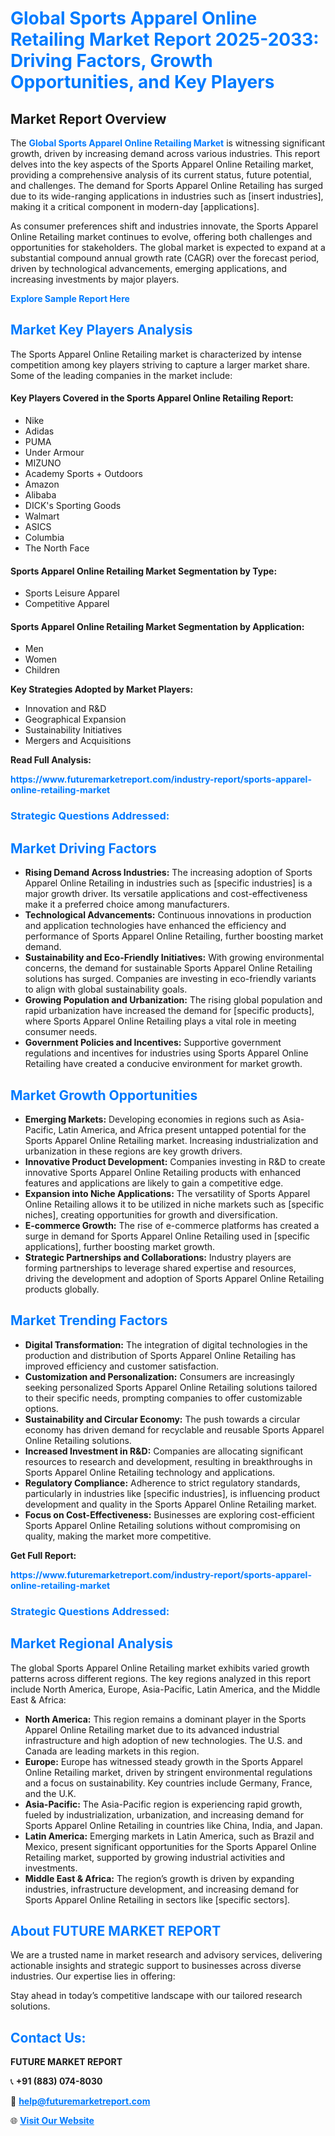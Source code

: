 <h1 style="color: #007BFF;">Global Sports Apparel Online Retailing Market Report 2025-2033: Driving Factors, Growth Opportunities, and Key Players</h1>

<section id="overview">
<h2>Market Report Overview</h2>
<p>The <a href="https://www.futuremarketreport.com/industry-report/sports-apparel-online-retailing-market" style="color: #007BFF; text-decoration: none;"><strong>Global Sports Apparel Online Retailing Market</strong></a> is witnessing significant growth, driven by increasing demand across various industries. This report delves into the key aspects of the Sports Apparel Online Retailing market, providing a comprehensive analysis of its current status, future potential, and challenges. The demand for Sports Apparel Online Retailing has surged due to its wide-ranging applications in industries such as [insert industries], making it a critical component in modern-day [applications].</p>
<p>As consumer preferences shift and industries innovate, the Sports Apparel Online Retailing market continues to evolve, offering both challenges and opportunities for stakeholders. The global market is expected to expand at a substantial compound annual growth rate (CAGR) over the forecast period, driven by technological advancements, emerging applications, and increasing investments by major players.</p>
</section>

<section id="overview">
<p><a href="https://www.futuremarketreport.com/request-sample/reportId=42118" style="color: #007BFF; text-decoration: none;"><strong>Explore Sample Report Here</strong></a></p>
</section>

<section id="key-players">
<h2 style="color: #007BFF;">Market Key Players Analysis</h2>
<p>The Sports Apparel Online Retailing market is characterized by intense competition among key players striving to capture a larger market share. Some of the leading companies in the market include:</p>
<h4>Key Players Covered in the Sports Apparel Online Retailing Report:</h4>
<ul><li>Nike</li><li>Adidas</li><li>PUMA</li><li>Under Armour</li><li>MIZUNO</li><li>Academy Sports + Outdoors</li><li>Amazon</li><li>Alibaba</li><li>DICK&#039;s Sporting Goods</li><li>Walmart</li><li>ASICS</li><li>Columbia</li><li>The North Face</li></ul>
<h4>Sports Apparel Online Retailing Market Segmentation by Type:</h4>
<ul><li>Sports Leisure Apparel</li><li>Competitive Apparel</li></ul>

<h4>Sports Apparel Online Retailing Market Segmentation by Application:</h4>
<ul><li>Men</li><li>Women</li><li>Children</li></ul>
<p><strong>Key Strategies Adopted by Market Players:</strong></p>
<ul>
<li>Innovation and R&D</li>
<li>Geographical Expansion</li>
<li>Sustainability Initiatives</li>
<li>Mergers and Acquisitions</li>
</ul>
</section>

<section>
<p><strong>Read Full Analysis: </strong></p><a href="https://www.futuremarketreport.com/industry-report/sports-apparel-online-retailing-market" style="color: #007BFF; text-decoration: none;"><strong>https://www.futuremarketreport.com/industry-report/sports-apparel-online-retailing-market</strong></a>
<h3 style="color: #007BFF;">Strategic Questions Addressed:</h3>
</section>

<section id="driving-factors">
<h2 style="color: #007BFF;">Market Driving Factors</h2>
<ul>
<li><strong>Rising Demand Across Industries:</strong> The increasing adoption of Sports Apparel Online Retailing in industries such as [specific industries] is a major growth driver. Its versatile applications and cost-effectiveness make it a preferred choice among manufacturers.</li>
<li><strong>Technological Advancements:</strong> Continuous innovations in production and application technologies have enhanced the efficiency and performance of Sports Apparel Online Retailing, further boosting market demand.</li>
<li><strong>Sustainability and Eco-Friendly Initiatives:</strong> With growing environmental concerns, the demand for sustainable Sports Apparel Online Retailing solutions has surged. Companies are investing in eco-friendly variants to align with global sustainability goals.</li>
<li><strong>Growing Population and Urbanization:</strong> The rising global population and rapid urbanization have increased the demand for [specific products], where Sports Apparel Online Retailing plays a vital role in meeting consumer needs.</li>
<li><strong>Government Policies and Incentives:</strong> Supportive government regulations and incentives for industries using Sports Apparel Online Retailing have created a conducive environment for market growth.</li>
</ul>
</section>

<section id="growth-opportunities">
<h2 style="color: #007BFF;">Market Growth Opportunities</h2>
<ul>
<li><strong>Emerging Markets:</strong> Developing economies in regions such as Asia-Pacific, Latin America, and Africa present untapped potential for the Sports Apparel Online Retailing market. Increasing industrialization and urbanization in these regions are key growth drivers.</li>
<li><strong>Innovative Product Development:</strong> Companies investing in R&D to create innovative Sports Apparel Online Retailing products with enhanced features and applications are likely to gain a competitive edge.</li>
<li><strong>Expansion into Niche Applications:</strong> The versatility of Sports Apparel Online Retailing allows it to be utilized in niche markets such as [specific niches], creating opportunities for growth and diversification.</li>
<li><strong>E-commerce Growth:</strong> The rise of e-commerce platforms has created a surge in demand for Sports Apparel Online Retailing used in [specific applications], further boosting market growth.</li>
<li><strong>Strategic Partnerships and Collaborations:</strong> Industry players are forming partnerships to leverage shared expertise and resources, driving the development and adoption of Sports Apparel Online Retailing products globally.</li>
</ul>
</section>

<section id="trending-factors">
<h2 style="color: #007BFF;">Market Trending Factors</h2>
<ul>
<li><strong>Digital Transformation:</strong> The integration of digital technologies in the production and distribution of Sports Apparel Online Retailing has improved efficiency and customer satisfaction.</li>
<li><strong>Customization and Personalization:</strong> Consumers are increasingly seeking personalized Sports Apparel Online Retailing solutions tailored to their specific needs, prompting companies to offer customizable options.</li>
<li><strong>Sustainability and Circular Economy:</strong> The push towards a circular economy has driven demand for recyclable and reusable Sports Apparel Online Retailing solutions.</li>
<li><strong>Increased Investment in R&D:</strong> Companies are allocating significant resources to research and development, resulting in breakthroughs in Sports Apparel Online Retailing technology and applications.</li>
<li><strong>Regulatory Compliance:</strong> Adherence to strict regulatory standards, particularly in industries like [specific industries], is influencing product development and quality in the Sports Apparel Online Retailing market.</li>
<li><strong>Focus on Cost-Effectiveness:</strong> Businesses are exploring cost-efficient Sports Apparel Online Retailing solutions without compromising on quality, making the market more competitive.</li>
</ul>
</section>

<section>
<p><strong>Get Full Report: </strong></p><a href="https://www.futuremarketreport.com/industry-report/sports-apparel-online-retailing-market" style="color: #007BFF; text-decoration: none;"><strong>https://www.futuremarketreport.com/industry-report/sports-apparel-online-retailing-market</strong></a>
<h3 style="color: #007BFF;">Strategic Questions Addressed:</h3>
</section>


<section id="regional-analysis">
<h2 style="color: #007BFF;">Market Regional Analysis</h2>
<p>The global Sports Apparel Online Retailing market exhibits varied growth patterns across different regions. The key regions analyzed in this report include North America, Europe, Asia-Pacific, Latin America, and the Middle East & Africa:</p>
<ul>
<li><strong>North America:</strong> This region remains a dominant player in the Sports Apparel Online Retailing market due to its advanced industrial infrastructure and high adoption of new technologies. The U.S. and Canada are leading markets in this region.</li>
<li><strong>Europe:</strong> Europe has witnessed steady growth in the Sports Apparel Online Retailing market, driven by stringent environmental regulations and a focus on sustainability. Key countries include Germany, France, and the U.K.</li>
<li><strong>Asia-Pacific:</strong> The Asia-Pacific region is experiencing rapid growth, fueled by industrialization, urbanization, and increasing demand for Sports Apparel Online Retailing in countries like China, India, and Japan.</li>
<li><strong>Latin America:</strong> Emerging markets in Latin America, such as Brazil and Mexico, present significant opportunities for the Sports Apparel Online Retailing market, supported by growing industrial activities and investments.</li>
<li><strong>Middle East & Africa:</strong> The region’s growth is driven by expanding industries, infrastructure development, and increasing demand for Sports Apparel Online Retailing in sectors like [specific sectors].</li>
</ul>
</section>

<footer>
<h2 style="color: #007BFF;">About FUTURE MARKET REPORT</h2>
<p>We are a trusted name in market research and advisory services, delivering actionable insights and strategic support to businesses across diverse industries. Our expertise lies in offering:</p>

<p>Stay ahead in today’s competitive landscape with our tailored research solutions.</p>

<h2 style="color: #007BFF;">Contact Us:</h2>
<p><strong>FUTURE MARKET REPORT</strong></p>
<p>📞 <strong>+91 (883) 074-8030</strong></p>
<p>📧 <strong><a href="mailto:help@futuremarketreport.com" style="color: #007BFF;">help@futuremarketreport.com</a></strong></p>
<p>🌐 <strong><a href="https://www.futuremarketreport.com/" style="color: #007BFF;">Visit Our Website</a></strong></p>
</footer>